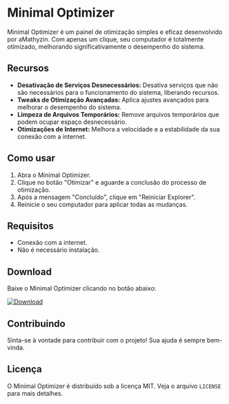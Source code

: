 # Minimal Optimizer

Minimal Optimizer é um painel de otimização simples e eficaz desenvolvido por aMathyzin. Com apenas um clique, seu computador é totalmente otimizado, melhorando significativamente o desempenho do sistema.

## Recursos

- **Desativação de Serviços Desnecessários:** Desativa serviços que não são necessários para o funcionamento do sistema, liberando recursos.
- **Tweaks de Otimização Avançadas:** Aplica ajustes avançados para melhorar o desempenho do sistema.
- **Limpeza de Arquivos Temporários:** Remove arquivos temporários que podem ocupar espaço desnecessário.
- **Otimizações de Internet:** Melhora a velocidade e a estabilidade da sua conexão com a internet.

## Como usar

1. Abra o Minimal Optimizer.
2. Clique no botão "Otimizar" e aguarde a conclusão do processo de otimização.
3. Após a mensagem "Concluído", clique em "Reiniciar Explorer".
4. Reinicie o seu computador para aplicar todas as mudanças.

## Requisitos

- Conexão com a internet.
- Não é necessário instalação.

## Download

Baixe o Minimal Optimizer clicando no botão abaixo:

[![Download](https://img.shields.io/badge/Download-Minimal%20Optimizer-blue.svg)](LINK_PARA_O_DOWNLOAD)

## Contribuindo

Sinta-se à vontade para contribuir com o projeto! Sua ajuda é sempre bem-vinda.

## Licença

O Minimal Optimizer é distribuído sob a licença MIT. Veja o arquivo `LICENSE` para mais detalhes.
